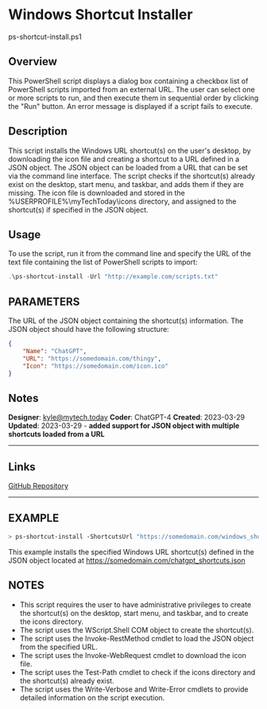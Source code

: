 # Windows Shortcut Installer

ps-shortcut-install.ps1

## Overview

This PowerShell script displays a dialog box containing a checkbox list of PowerShell scripts imported from an external URL. The user can select one or more scripts to run, and then execute them in sequential order by clicking the "Run" button. An error message is displayed if a script fails to execute.

## Description

This script installs the Windows URL shortcut(s) on the user's desktop, by downloading the icon file and creating a shortcut to a URL defined in a JSON object. The JSON object can be loaded from a URL that can be set via the command line interface. The script checks if the shortcut(s) already exist on the desktop, start menu, and taskbar, and adds them if they are missing. The icon file is downloaded and stored in the %USERPROFILE%\myTechToday\icons directory, and assigned to the shortcut(s) if specified in the JSON object.

## Usage

To use the script, run it from the command line and specify the URL of the text file containing the list of PowerShell scripts to import:

```powershell
.\ps-shortcut-install -Url "http://example.com/scripts.txt"
```

## PARAMETERS

The URL of the JSON object containing the shortcut(s) information. The JSON object should have the following structure:

```json
{
    "Name": "ChatGPT",
    "URL": "https://somedomain.com/thingy",
    "Icon": "https://somedomain.com/icon.ico"
}
```

## Notes

**Designer**: kyle@mytech.today
**Coder**: ChatGPT-4
**Created**: 2023-03-29
**Updated**: 2023-03-29 - __added support for JSON object with multiple shortcuts loaded from a URL__

---

## Links
[GitHub Repository](https://github.com/mytech-today-now/ps-script-initiator)

---

## EXAMPLE

```bash
> ps-shortcut-install -ShortcutsUrl "https://somedomain.com/windows_shortcuts.json"
```
This example installs the specified Windows URL shortcut(s) defined in the JSON object located at https://somedomain.com/chatgpt_shortcuts.json

## NOTES

- This script requires the user to have administrative privileges to create the shortcut(s) on the desktop, start menu, and taskbar, and to create the icons directory.
- The script uses the WScript.Shell COM object to create the shortcut(s).
- The script uses the Invoke-RestMethod cmdlet to load the JSON object from the specified URL.
- The script uses the Invoke-WebRequest cmdlet to download the icon file.
- The script uses the Test-Path cmdlet to check if the icons directory and the shortcut(s) already exist.
- The script uses the Write-Verbose and Write-Error cmdlets to provide detailed information on the script execution.
